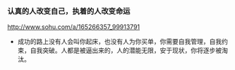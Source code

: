 ### 认真的人改变自己，执着的人改变命运
http://www.sohu.com/a/165266357_99913791
- 成功的路上没有人会叫你起床，也没有人为你买单，你需要自我管理，自我约束，自我突破。人都是被逼出来的，人的潜能无限，安于现状，你将逐步被淘汰。